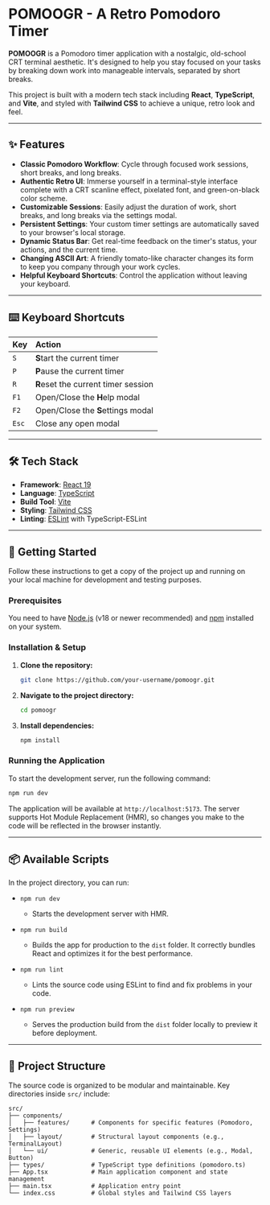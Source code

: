 # POMOOGR - A Retro Pomodoro Timer



**POMOOGR** is a Pomodoro timer application with a nostalgic, old-school CRT terminal aesthetic. It's designed to help you stay focused on your tasks by breaking down work into manageable intervals, separated by short breaks.

This project is built with a modern tech stack including **React**, **TypeScript**, and **Vite**, and styled with **Tailwind CSS** to achieve a unique, retro look and feel.

---

## ✨ Features

*   **Classic Pomodoro Workflow**: Cycle through focused work sessions, short breaks, and long breaks.
*   **Authentic Retro UI**: Immerse yourself in a terminal-style interface complete with a CRT scanline effect, pixelated font, and green-on-black color scheme.
*   **Customizable Sessions**: Easily adjust the duration of work, short breaks, and long breaks via the settings modal.
*   **Persistent Settings**: Your custom timer settings are automatically saved to your browser's local storage.
*   **Dynamic Status Bar**: Get real-time feedback on the timer's status, your actions, and the current time.
*   **Changing ASCII Art**: A friendly tomato-like character changes its form to keep you company through your work cycles.
*   **Helpful Keyboard Shortcuts**: Control the application without leaving your keyboard.

---

## ⌨️ Keyboard Shortcuts

| Key | Action |
| :--- | :--- |
| `S` | **S**tart the current timer |
| `P` | **P**ause the current timer |
| `R` | **R**eset the current timer session |
| `F1`| Open/Close the **H**elp modal |
| `F2`| Open/Close the **S**ettings modal |
| `Esc`| Close any open modal |

---

## 🛠️ Tech Stack

*   **Framework**: [React 19](https://react.dev/)
*   **Language**: [TypeScript](https://www.typescriptlang.org/)
*   **Build Tool**: [Vite](https://vitejs.dev/)
*   **Styling**: [Tailwind CSS](https://tailwindcss.com/)
*   **Linting**: [ESLint](https://eslint.org/) with TypeScript-ESLint

---

## 🚀 Getting Started

Follow these instructions to get a copy of the project up and running on your local machine for development and testing purposes.

### Prerequisites

You need to have [Node.js](https://nodejs.org/) (v18 or newer recommended) and [npm](https://www.npmjs.com/) installed on your system.

### Installation & Setup

1.  **Clone the repository:**
    ```sh
    git clone https://github.com/your-username/pomoogr.git
    ```
2.  **Navigate to the project directory:**
    ```sh
    cd pomoogr
    ```
3.  **Install dependencies:**
    ```sh
    npm install
    ```

### Running the Application

To start the development server, run the following command:

```sh
npm run dev
```

The application will be available at `http://localhost:5173`. The server supports Hot Module Replacement (HMR), so changes you make to the code will be reflected in the browser instantly.

---

## 📦 Available Scripts

In the project directory, you can run:

*   `npm run dev`
    *   Starts the development server with HMR.

*   `npm run build`
    *   Builds the app for production to the `dist` folder. It correctly bundles React and optimizes it for the best performance.

*   `npm run lint`
    *   Lints the source code using ESLint to find and fix problems in your code.

*   `npm run preview`
    *   Serves the production build from the `dist` folder locally to preview it before deployment.

---

## 📁 Project Structure

The source code is organized to be modular and maintainable. Key directories inside `src/` include:

```
src/
├── components/
│   ├── features/      # Components for specific features (Pomodoro, Settings)
│   ├── layout/        # Structural layout components (e.g., TerminalLayout)
│   └── ui/            # Generic, reusable UI elements (e.g., Modal, Button)
├── types/             # TypeScript type definitions (pomodoro.ts)
├── App.tsx            # Main application component and state management
├── main.tsx           # Application entry point
└── index.css          # Global styles and Tailwind CSS layers
```
